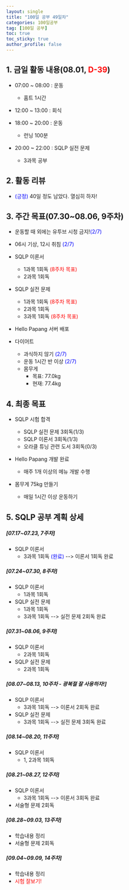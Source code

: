 ```yaml
---
layout: single
title: "100일 공부 49일차"
categories: 100일공부
tag: [100일 공부]
toc: true
toc_sticky: true
author_profile: false
---
```


## 1. 금일 활동 내용(08.01, <span style = "color:red">D-39</span>)

* 07:00 ~ 08:00 : 운동
  * 홈트 1시간
* 12:00 ~ 13:00 : 회식
* 18:00 ~ 20:00 : 운동
  * 런닝 100분

* 20:00 ~ 22:00 : SQLP 실전 문제
  * 3과목 공부



## 2. 활동 리뷰

* <span style = "color:blue">(긍정)</span> 40일 정도 남았다. 열심히 하자!



##  3. 주간 목표(07.30~08.06, 9주차)

* 운동할 때 외에는 유투브 시청 금지!<span style = "color:blue">(2/7)</span>

* 06시 기상, 12시 취침 <span style = "color:blue">(2/7)</span>
* SQLP 이론서
  * 1과목 1회독 <span style = "color:red">(8주차 목표)</span>
  * 2과목 1회독
* SQLP 실전 문제
  * 1과목 1회독 <span style = "color:red">(8주차 목표)</span>
  * 2과목 1회독
  * 3과목 1회독 <span style = "color:red">(8주차 목표)</span>
* Hello Papang 서버 배포
* 다이어트
  * 과식하지 않기 <span style = "color:blue">(2/7)</span>
  * 운동 1시간 반 이상 <span style = "color:blue">(2/7)</span>
  * 몸무게
    * 목표: 77.0kg
    * 현재: 77.4kg



## 4. 최종 목표

* SQLP 시험 합격
  * SQLP 실전 문제 3회독(1/3)
  * SQLP 이론서 3회독(1/3)
  * 오라클 튜닝 관련 도서 3회독(0/3)
* Hello Papang 개발 완료
  * 매주 1개 이상의 메뉴 개발 수행

* 몸무게 75kg 만들기
  * 매일 1시간 이상 운동하기



## 5. SQLP 공부 계획 상세

##### [07.17~07.23, 7주차]

* SQLP 이론서 
  * 3과목 1회독 <span style = "color:blue">(완료)</span> --> 이론서 1회독 완료

##### [07.24~07.30, 8주차]

* SQLP 이론서 
  * 1과목 1회독
* SQLP 실전 문제
  * 1과목 1회독
  * 3과목 1회독 --> 실전 문제 2회독 완료

##### [07.31~08.06, 9주차]

* SQLP 이론서 
  * 2과목 1회독
* SQLP 실전 문제
  * 2과목 1회독

##### [08.07~08.13, 10주차 - 광복절 잘 사용하자!]

* SQLP 이론서 
  * 3과목 1회독 --> 이론서 2회독 완료
* SQLP 실전 문제
  * 3과목 1회독 --> 실전 문제 3회독 완료

##### [08.14~08.20, 11주차]

* SQLP 이론서 
  * 1, 2과목 1회독

##### [08.21~08.27, 12주차]

* SQLP 이론서 
  * 3과목 1회독 --> 이론서 3회독 완료
* 서술형 문제 2회독

##### [08.28~09.03, 13주차]

* 학습내용 정리
* 서술형 문제 2회독

##### [09.04~09.09, 14주차]

* 학습내용 정리
* <span style = "color:red">시험 잘보기!</span>
